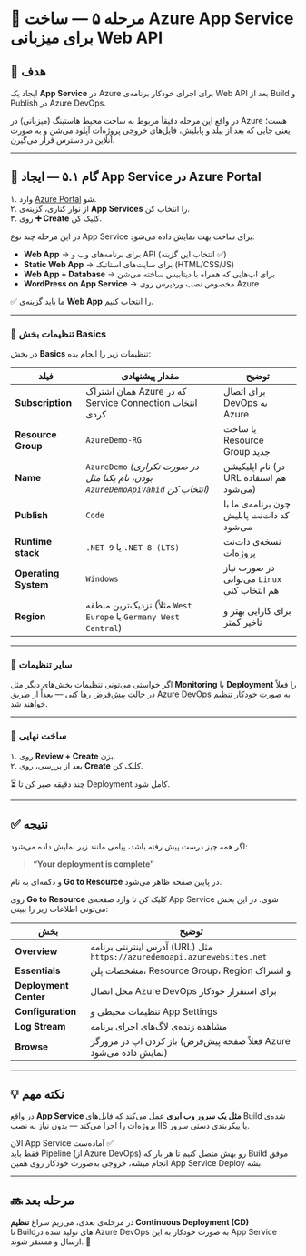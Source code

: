 # 🚀 مرحله ۵ — ساخت Azure App Service برای میزبانی Web API

## 🎯 هدف
ایجاد یک **App Service** در Azure برای اجرای خودکار برنامه‌ی Web API بعد از Build و Publish در Azure DevOps.

در واقع این مرحله دقیقاً مربوط به ساخت محیط هاستینگ (میزبانی) در Azure هست؛ یعنی جایی که بعد از بیلد و پابلیش، فایل‌های خروجی پروژه‌ات آپلود می‌شن و به صورت آنلاین در دسترس قرار می‌گیرن.

---

## 🧩 گام ۵.۱ — ایجاد App Service در Azure Portal

۱. وارد [Azure Portal](https://portal.azure.com) شو.  
۲. از نوار کناری، گزینه‌ی **App Services** را انتخاب کن.  
۳. روی **➕ Create** کلیک کن.

در این مرحله چند نوع App Service برای ساخت بهت نمایش داده می‌شود:

- **Web App** → برای برنامه‌های وب و API (انتخاب این گزینه ✅)
- **Static Web App** → برای سایت‌های استاتیک (HTML/CSS/JS)
- **Web App + Database** → برای اپ‌هایی که همراه با دیتابیس ساخته می‌شن
- **WordPress on App Service** → مخصوص نصب وردپرس روی Azure

✅ ما باید گزینه‌ی **Web App** را انتخاب کنیم.

---

### 🧱 تنظیمات بخش **Basics**

در بخش **Basics** تنظیمات زیر را انجام بده:

| فیلد | مقدار پیشنهادی | توضیح |
|------|----------------|-------|
| **Subscription** | همان اشتراک Azure که در Service Connection انتخاب کردی | برای اتصال DevOps به Azure |
| **Resource Group** | `AzureDemo-RG` | یا ساخت Resource Group جدید |
| **Name** | `AzureDemo` *(در صورت تکراری بودن، نام یکتا مثل `AzureDemoApiVahid` انتخاب کن)* | نام اپلیکیشن (در URL هم استفاده می‌شود) |
| **Publish** | `Code` | چون برنامه‌ی ما با کد دات‌نت پابلیش می‌شود |
| **Runtime stack** | `.NET 9` یا `.NET 8 (LTS)` | نسخه‌ی دات‌نت پروژه‌ات |
| **Operating System** | `Windows` | در صورت نیاز می‌توانی `Linux` هم انتخاب کنی |
| **Region** | نزدیک‌ترین منطقه (مثلاً `West Europe` یا `Germany West Central`) | برای کارایی بهتر و تاخیر کمتر |

---

### 🧾 سایر تنظیمات

اگر خواستی می‌تونی تنظیمات بخش‌های دیگر مثل **Monitoring** یا **Deployment** را فعلاً در حالت پیش‌فرض رها کنی — بعداً از طریق Azure DevOps به صورت خودکار تنظیم خواهند شد.

---

### 🚀 ساخت نهایی

۱. روی **Review + Create** بزن.  
۲. بعد از بررسی، روی **Create** کلیک کن.

⏳ چند دقیقه صبر کن تا Deployment کامل شود.

---

## ✅ نتیجه

اگر همه چیز درست پیش رفته باشد، پیامی مانند زیر نمایش داده می‌شود:

> **“Your deployment is complete”**

و دکمه‌ای به نام **Go to Resource** در پایین صفحه ظاهر می‌شود.

روی **Go to Resource** کلیک کن تا وارد صفحه‌ی App Service شوی. در این بخش می‌تونی اطلاعات زیر را ببینی:

| بخش | توضیح |
|------|-------|
| **Overview** | آدرس اینترنتی برنامه (URL) مثل `https://azuredemoapi.azurewebsites.net` |
| **Essentials** | مشخصات پلن، Resource Group، Region و اشتراک |
| **Deployment Center** | محل اتصال Azure DevOps برای استقرار خودکار |
| **Configuration** | تنظیمات محیطی و App Settings |
| **Log Stream** | مشاهده زنده‌ی لاگ‌های اجرای برنامه |
| **Browse** | باز کردن اپ در مرورگر (فعلاً صفحه پیش‌فرض Azure نمایش داده می‌شود) |

---

## 💡 نکته مهم

در واقع **App Service مثل یک سرور وب ابری** عمل می‌کند که فایل‌های Build شده‌ی پروژه‌ات را اجرا می‌کند — بدون نیاز به نصب IIS یا پیکربندی دستی سرور.

الان App Service آماده‌ست ✅  
فقط باید Pipeline (از Azure DevOps) رو بهش متصل کنیم تا هر بار که Build موفق انجام میشه، خروجی به‌صورت خودکار روی همین App Service Deploy بشه.

---

## 🔜 مرحله بعد

در مرحله‌ی بعدی، می‌ریم سراغ **تنظیم Continuous Deployment (CD)**  
تا Buildهای تولید شده در Azure DevOps به صورت خودکار به این App Service ارسال و مستقر شوند. 🚀

